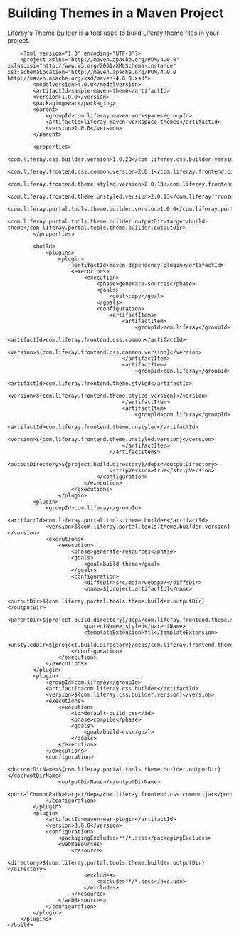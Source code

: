 # Building Themes in a Maven Project

Liferay's Theme Builder is a tool used to build Liferay theme files in your
project.



























        <?xml version="1.0" encoding="UTF-8"?>
        <project xmlns="http://maven.apache.org/POM/4.0.0" xmlns:xsi="http://www.w3.org/2001/XMLSchema-instance" xsi:schemaLocation="http://maven.apache.org/POM/4.0.0 http://maven.apache.org/xsd/maven-4.0.0.xsd">
            <modelVersion>4.0.0</modelVersion>
            <artifactId>sample-maven-theme</artifactId>
            <version>1.0.0</version>
            <packaging>war</packaging>
            <parent>
                <groupId>com.liferay.maven.workspace</groupId>
                <artifactId>liferay-maven-workspace-themes</artifactId>
                <version>1.0.0</version>
            </parent>

            <properties>
                <com.liferay.css.builder.version>1.0.20</com.liferay.css.builder.version>
                <com.liferay.frontend.css.common.version>2.0.1</com.liferay.frontend.css.common.version>
                <com.liferay.frontend.theme.styled.version>2.0.13</com.liferay.frontend.theme.styled.version>
                <com.liferay.frontend.theme.unstyled.version>2.0.13</com.liferay.frontend.theme.unstyled.version>
                <com.liferay.portal.tools.theme.builder.version>1.0.0</com.liferay.portal.tools.theme.builder.version>
                <com.liferay.portal.tools.theme.builder.outputDir>target/build-theme</com.liferay.portal.tools.theme.builder.outputDir>
            </properties>

            <build>
                <plugins>
                    <plugin>
                        <artifactId>maven-dependency-plugin</artifactId>
                        <executions>
                            <execution>
                                <phase>generate-sources</phase>
                                <goals>
                                    <goal>copy</goal>
                                </goals>
                                <configuration>
                                    <artifactItems>
                                        <artifactItem>
                                            <groupId>com.liferay</groupId>
                                            <artifactId>com.liferay.frontend.css.common</artifactId>
                                            <version>${com.liferay.frontend.css.common.version}</version>
                                        </artifactItem>
                                        <artifactItem>
                                            <groupId>com.liferay</groupId>
                                            <artifactId>com.liferay.frontend.theme.styled</artifactId>
                                            <version>${com.liferay.frontend.theme.styled.version}</version>
                                        </artifactItem>
                                        <artifactItem>
                                            <groupId>com.liferay</groupId>
                                            <artifactId>com.liferay.frontend.theme.unstyled</artifactId>
                                            <version>${com.liferay.frontend.theme.unstyled.version}</version>
                                        </artifactItem>
                                    </artifactItems>
                                    <outputDirectory>${project.build.directory}/deps</outputDirectory>
                                    <stripVersion>true</stripVersion>
                                </configuration>
                            </execution>
                        </executions>
                    </plugin>
            <plugin>
                <groupId>com.liferay</groupId>
                <artifactId>com.liferay.portal.tools.theme.builder</artifactId>
                <version>${com.liferay.portal.tools.theme.builder.version}</version>
                <executions>
                    <execution>
                        <phase>generate-resources</phase>
                        <goals>
                            <goal>build-theme</goal>
                        </goals>
                        <configuration>
                            <diffsDir>src/main/webapp/</diffsDir>
                            <name>${project.artifactId}</name>
                            <outputDir>${com.liferay.portal.tools.theme.builder.outputDir}</outputDir>
                            <parentDir>${project.build.directory}/deps/com.liferay.frontend.theme.styled.jar</parentDir>
                            <parentName>_styled</parentName>
                            <templateExtension>ftl</templateExtension>
                            <unstyledDir>${project.build.directory}/deps/com.liferay.frontend.theme.unstyled.jar</unstyledDir>
                        </configuration>
                    </execution>
                </executions>
            </plugin>
            <plugin>
                <groupId>com.liferay</groupId>
                <artifactId>com.liferay.css.builder</artifactId>
                <version>${com.liferay.css.builder.version}</version>
                <executions>
                    <execution>
                        <id>default-build-css</id>
                        <phase>compile</phase>
                        <goals>
                            <goal>build-css</goal>
                        </goals>
                    </execution>
                </executions>
                <configuration>
                    <docrootDirName>${com.liferay.portal.tools.theme.builder.outputDir}</docrootDirName>
                    <outputDirName>/</outputDirName>
                    <portalCommonPath>target/deps/com.liferay.frontend.css.common.jar</portalCommonPath>
                </configuration>
            </plugin>
            <plugin>
                <artifactId>maven-war-plugin</artifactId>
                <version>3.0.0</version>
                <configuration>
                    <packagingExcludes>**/*.scss</packagingExcludes>
                    <webResources>
                        <resource>
                            <directory>${com.liferay.portal.tools.theme.builder.outputDir}</directory>
                            <excludes>
                                <exclude>**/*.scss</exclude>
                            </excludes>
                        </resource>
                    </webResources>
                </configuration>
            </plugin>
        </plugins>
    </build>
</project>
